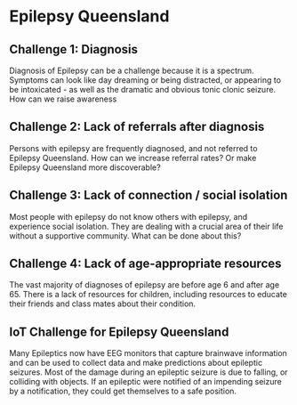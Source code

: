 # Epilepsy Queensland

## Challenge 1: Diagnosis

Diagnosis of Epilepsy can be a challenge because it is a spectrum. Symptoms can look like day dreaming or being distracted, or appearing to be intoxicated - as well as the dramatic and obvious tonic clonic seizure. How can we raise awareness 

## Challenge 2: Lack of referrals after diagnosis

Persons with epilepsy are frequently diagnosed, and not referred to Epilepsy Queensland. How can we increase referral rates? Or make Epilepsy Queensland more discoverable?

## Challenge 3: Lack of connection / social isolation

Most people with epilepsy do not know others with epilepsy, and experience social isolation. They are dealing with a crucial area of their life without a supportive community. What can be done about this?

## Challenge 4: Lack of age-appropriate resources

The vast majority of diagnoses of epilepsy are before age 6 and after age 65. There is a lack of resources for children, including resources to educate their friends and class mates about their condition. 

## IoT Challenge for Epilepsy Queensland

Many Epileptics now have EEG monitors that capture brainwave information and can be used to collect data and make predictions about epileptic seizures. Most of the damage during an epileptic seizure is due to falling, or colliding with objects. If an epileptic were notified of an impending seizure by a notification, they could get themselves to a safe position.

